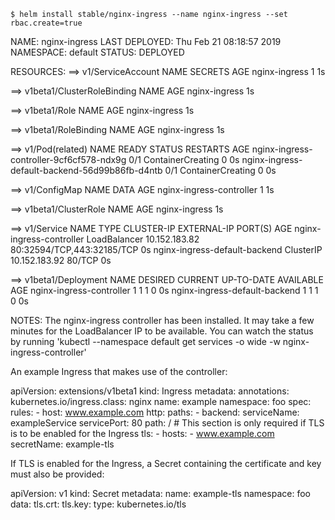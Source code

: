 `$ helm install stable/nginx-ingress --name nginx-ingress --set rbac.create=true`

NAME:   nginx-ingress
LAST DEPLOYED: Thu Feb 21 08:18:57 2019
NAMESPACE: default
STATUS: DEPLOYED

RESOURCES:
==> v1/ServiceAccount
NAME           SECRETS  AGE
nginx-ingress  1        1s

==> v1beta1/ClusterRoleBinding
NAME           AGE
nginx-ingress  1s

==> v1beta1/Role
NAME           AGE
nginx-ingress  1s

==> v1beta1/RoleBinding
NAME           AGE
nginx-ingress  1s

==> v1/Pod(related)
NAME                                            READY  STATUS             RESTARTS  AGE
nginx-ingress-controller-9cf6cf578-ndx9g        0/1    ContainerCreating  0         0s
nginx-ingress-default-backend-56d99b86fb-d4ntb  0/1    ContainerCreating  0         0s

==> v1/ConfigMap
NAME                      DATA  AGE
nginx-ingress-controller  1     1s

==> v1beta1/ClusterRole
NAME           AGE
nginx-ingress  1s

==> v1/Service
NAME                           TYPE          CLUSTER-IP     EXTERNAL-IP  PORT(S)                     AGE
nginx-ingress-controller       LoadBalancer  10.152.183.82  <pending>    80:32594/TCP,443:32185/TCP  0s
nginx-ingress-default-backend  ClusterIP     10.152.183.92  <none>       80/TCP                      0s

==> v1beta1/Deployment
NAME                           DESIRED  CURRENT  UP-TO-DATE  AVAILABLE  AGE
nginx-ingress-controller       1        1        1           0          0s
nginx-ingress-default-backend  1        1        1           0          0s


NOTES:
The nginx-ingress controller has been installed.
It may take a few minutes for the LoadBalancer IP to be available.
You can watch the status by running 'kubectl --namespace default get services -o wide -w nginx-ingress-controller'

An example Ingress that makes use of the controller:

  apiVersion: extensions/v1beta1
  kind: Ingress
  metadata:
    annotations:
      kubernetes.io/ingress.class: nginx
    name: example
    namespace: foo
  spec:
    rules:
      - host: www.example.com
        http:
          paths:
            - backend:
                serviceName: exampleService
                servicePort: 80
              path: /
    # This section is only required if TLS is to be enabled for the Ingress
    tls:
        - hosts:
            - www.example.com
          secretName: example-tls

If TLS is enabled for the Ingress, a Secret containing the certificate and key must also be provided:

  apiVersion: v1
  kind: Secret
  metadata:
    name: example-tls
    namespace: foo
  data:
    tls.crt: <base64 encoded cert>
    tls.key: <base64 encoded key>
  type: kubernetes.io/tls
